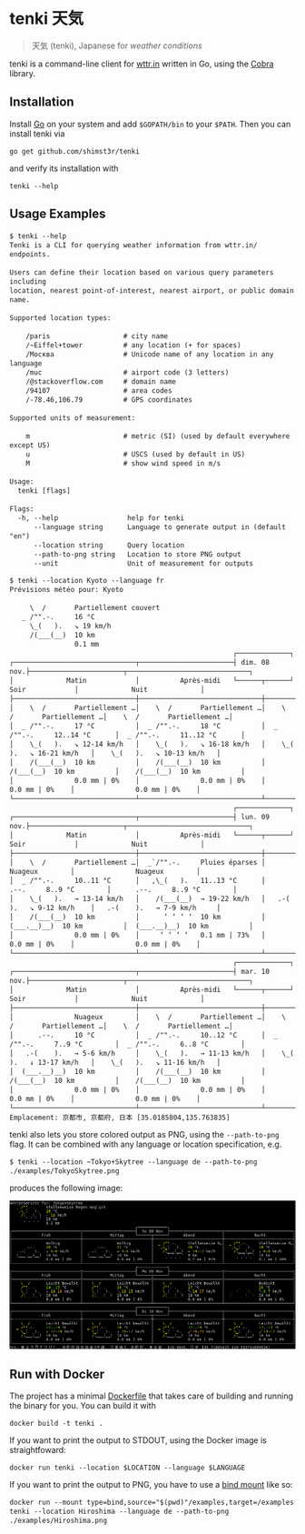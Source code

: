 # tenki 天気

> 天気 (tenki), Japanese for _weather conditions_

tenki is a command-line client for [wttr.in](https://wttr.in/) written in Go, using the [Cobra](https://github.com/spf13/cobra) library.

## Installation

Install [Go](https://golang.org/doc/install) on your system and add `$GOPATH/bin` to your `$PATH`. Then you can install tenki via

```shell
go get github.com/shimst3r/tenki
```

and verify its installation with

```shell
tenki --help
```

## Usage Examples

```shell
$ tenki --help
Tenki is a CLI for querying weather information from wttr.in/ endpoints.

Users can define their location based on various query parameters including
location, nearest point-of-interest, nearest airport, or public domain name.

Supported location types:

    /paris                  # city name
    /~Eiffel+tower          # any location (+ for spaces)
    /Москва                 # Unicode name of any location in any language
    /muc                    # airport code (3 letters)
    /@stackoverflow.com     # domain name
    /94107                  # area codes
    /-78.46,106.79          # GPS coordinates

Supported units of measurement:

    m                       # metric (SI) (used by default everywhere except US)
    u                       # USCS (used by default in US)
    M                       # show wind speed in m/s

Usage:
  tenki [flags]

Flags:
  -h, --help                 help for tenki
      --language string      Language to generate output in (default "en")
      --location string      Query location
      --path-to-png string   Location to store PNG output
      --unit                 Unit of measurement for outputs
```

```shell
$ tenki --location Kyoto --language fr
Prévisions météo pour: Kyoto

     \  /       Partiellement couvert
   _ /"".-.     16 °C          
     \_(   ).   ↘ 19 km/h      
     /(___(__)  10 km          
                0.1 mm         
                                                       ┌─────────────┐                                                       
┌──────────────────────────────┬───────────────────────┤ dim. 08 nov.├───────────────────────┬──────────────────────────────┐
│             Matin            │          Après-midi   └──────┬──────┘       Soir            │             Nuit             │
├──────────────────────────────┼──────────────────────────────┼──────────────────────────────┼──────────────────────────────┤
│    \  /       Partiellement …│    \  /       Partiellement …│    \  /       Partiellement …│    \  /       Partiellement …│
│  _ /"".-.     17 °C          │  _ /"".-.     18 °C          │  _ /"".-.     12..14 °C      │  _ /"".-.     11..12 °C      │
│    \_(   ).   ↘ 12-14 km/h   │    \_(   ).   ↘ 16-18 km/h   │    \_(   ).   ↘ 16-21 km/h   │    \_(   ).   ↘ 10-13 km/h   │
│    /(___(__)  10 km          │    /(___(__)  10 km          │    /(___(__)  10 km          │    /(___(__)  10 km          │
│               0.0 mm | 0%    │               0.0 mm | 0%    │               0.0 mm | 0%    │               0.0 mm | 0%    │
└──────────────────────────────┴──────────────────────────────┴──────────────────────────────┴──────────────────────────────┘
                                                       ┌─────────────┐                                                       
┌──────────────────────────────┬───────────────────────┤ lun. 09 nov.├───────────────────────┬──────────────────────────────┐
│             Matin            │          Après-midi   └──────┬──────┘       Soir            │             Nuit             │
├──────────────────────────────┼──────────────────────────────┼──────────────────────────────┼──────────────────────────────┤
│    \  /       Partiellement …│  _`/"".-.     Pluies éparses │               Nuageux        │               Nuageux        │
│  _ /"".-.     10..11 °C      │   ,\_(   ).   11..13 °C      │      .--.     8..9 °C        │      .--.     8..9 °C        │
│    \_(   ).   → 13-14 km/h   │    /(___(__)  → 19-22 km/h   │   .-(    ).   ↘ 9-12 km/h    │   .-(    ).   → 7-9 km/h     │
│    /(___(__)  10 km          │      ‘ ‘ ‘ ‘  10 km          │  (___.__)__)  10 km          │  (___.__)__)  10 km          │
│               0.0 mm | 0%    │     ‘ ‘ ‘ ‘   0.1 mm | 73%   │               0.0 mm | 0%    │               0.0 mm | 0%    │
└──────────────────────────────┴──────────────────────────────┴──────────────────────────────┴──────────────────────────────┘
                                                       ┌─────────────┐                                                       
┌──────────────────────────────┬───────────────────────┤ mar. 10 nov.├───────────────────────┬──────────────────────────────┐
│             Matin            │          Après-midi   └──────┬──────┘       Soir            │             Nuit             │
├──────────────────────────────┼──────────────────────────────┼──────────────────────────────┼──────────────────────────────┤
│               Nuageux        │    \  /       Partiellement …│    \  /       Partiellement …│    \  /       Partiellement …│
│      .--.     10 °C          │  _ /"".-.     10..12 °C      │  _ /"".-.     7..9 °C        │  _ /"".-.     6..8 °C        │
│   .-(    ).   → 5-6 km/h     │    \_(   ).   → 11-13 km/h   │    \_(   ).   ↓ 13-17 km/h   │    \_(   ).   ↘ 11-16 km/h   │
│  (___.__)__)  10 km          │    /(___(__)  10 km          │    /(___(__)  10 km          │    /(___(__)  10 km          │
│               0.0 mm | 0%    │               0.0 mm | 0%    │               0.0 mm | 0%    │               0.0 mm | 0%    │
└──────────────────────────────┴──────────────────────────────┴──────────────────────────────┴──────────────────────────────┘
Emplacement: 京都市, 京都府, 日本 [35.0185804,135.763835]
```

tenki also lets you store colored output as PNG, using the `--path-to-png` flag. It can be combined with any language or location specification, e.g.

```shell
$ tenki --location ~Tokyo+Skytree --language de --path-to-png ./examples/TokyoSkytree.png
```

produces the following image:

![Weather at Tokyo Skytree in German](./examples/TokyoSkytree.png)

## Run with Docker

The project has a minimal [Dockerfile](./Dockerfile) that takes care of building and running the binary for you. You can build it with

```shell
docker build -t tenki .
```

If you want to print the output to STDOUT, using the Docker image is straightfoward:

```shell
docker run tenki --location $LOCATION --language $LANGUAGE
```

If you want to print the output to PNG, you have to use a [bind mount](https://docs.docker.com/storage/bind-mounts/) like so:

```shell
docker run --mount type=bind,source="$(pwd)"/examples,target=/examples tenki --location Hiroshima --language de --path-to-png ./examples/Hiroshima.png
```
